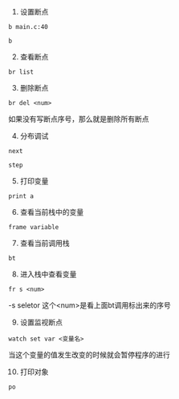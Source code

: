 1. 设置断点
```lldb
b main.c:40

b 
```

2. 查看断点
```lldb
br list
```

3. 删除断点
```lldb
br del <num>
```
如果没有写断点序号，那么就是删除所有断点

4. 分布调试
```lldb
next

step
```

5. 打印变量
```lldb
print a
```

6. 查看当前栈中的变量
```lldb
frame variable
```

7. 查看当前调用栈
```lldb
bt
```

8. 进入栈中查看变量
```lldb
fr s <num>
```
-s seletor
这个\<num\>是看上面bt调用标出来的序号

9. 设置监视断点
```lldb
watch set var <变量名>
```
当这个变量的值发生改变的时候就会暂停程序的进行

10. 打印对象
```lldb
po
```


